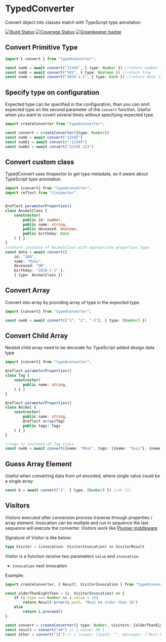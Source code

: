 # TypedConverter
Convert object into classes match with TypeScript type annotation

[![Build Status](https://travis-ci.org/plumier/typedconverter.svg?branch=master)](https://travis-ci.org/plumier/typedconverter)
[![Coverage Status](https://coveralls.io/repos/github/plumier/typedconverter/badge.svg?branch=master)](https://coveralls.io/github/plumier/typedconverter?branch=master) [![Greenkeeper badge](https://badges.greenkeeper.io/plumier/typedconverter.svg)](https://greenkeeper.io/)


## Convert Primitive Type 

```typescript
import { convert } from "typedconverter";

const numb = await convert("12345", { type: Number }) //return number 12345
const numb = await convert("YES", { type: Boolean }) //return true
const numb = await convert("2019-1-1", { type: Date }) //return date 1/1/2019
```

## Specify type on configuration 
Expected type can be specified in the configuration, than you can omit expected type on the second parameter of the `convert` function. Useful when you want to covert several times without specifying expected type. 

```typescript
import createConverter from "typedconverter";

const convert = createConverter({type: Number})
const numb = await convert("12345")
const numb1 = await convert("-12345")
const numb2 = await convert("12345.123")
```

## Convert custom class 
TypedConvert uses tinspector to get type metadata, so it aware about TypeScript type annotation. 

```typescript
import {convert} from "typedconverter";
import reflect from "tinspector"


@reflect.parameterProperties()
class AnimalClass {
    constructor(
        public id: number,
        public name: string,
        public deceased: boolean,
        public birthday: Date
    ) { }
}
//return instance of AnimalClass with appropriate properties type
const data = await convert({ 
    id: "200", 
    name: "Mimi", 
    deceased: "ON", 
    birthday: "2018-1-1" }, 
    { type: AnimalClass }) 
```

## Convert Array 
Convert into array by providing array of type in the expected type.

```typescript
import {convert} from "typedconverter";

const numb = await convert(["1", "2", "-3"], { type: [Number] })
```

## Convert Child Array
Nested child array need to be decorate for TypeScript added design data type

```typescript
import {convert} from "typedconverter";

@reflect.parameterProperties()
class Tag {
    constructor(
        public name: string,
    ) { }
}

@reflect.parameterProperties()
class Animal {
    constructor(
        public name: string,
        @reflect.array(Tag)
        public tags: Tags
    ) { }
}

//tags is instance of Tag class
const numb = await convert({name: "Mimi", tags: [{name: "Susi"}, {name: "Lorem"}]}, { type: Animal })
```

## Guess Array Element
Useful when converting data from url encoded, where single value could be a single array. 

```typescript
const b = await convert("1", { type: [Number] }) //ok [1]
```


## Visitors
Visitors executed after conversion process traverse through properties / array element. Invocation can be multiple and run in sequence the last sequence will execute the converter. Visitors work like [Plumier middleware](https://plumierjs.com/docs/middleware)

Signature of Visitor is like below: 

```typescript
type Visitor = (invocation: VisitorInvocation) => VisitorResult
```

Visitor is a function receive two parameters `value` and `invocation`. 
* `invocation` next invocation 

Example:


```typescript
import createConverter, { Result, VisitorInvocation } from "typedconverter"

const olderThanEightTeen = (i: VisitorInvocation) => {
    if (i.type === Number && i.value < 18)
        return Result.error(i.path, "Must be older than 18")
    else
        return i.proceed()
}

const convert = createConverter({ type: Number, visitors: [olderThanEightTeen] })
const result = convert("40") // { value: 40 }
const other = convert("12") // { issues: [{path: "", messages: ["Must be older than 18"]}]  }
```


